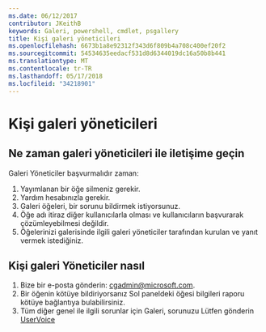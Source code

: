 ```yaml
---
ms.date: 06/12/2017
contributor: JKeithB
keywords: Galeri, powershell, cmdlet, psgallery
title: Kişi galeri yöneticileri
ms.openlocfilehash: 6673b1a8e92312f343d6f809b4a708c400ef20f2
ms.sourcegitcommit: 54534635eedacf531d8d6344019dc16a50b8b441
ms.translationtype: MT
ms.contentlocale: tr-TR
ms.lasthandoff: 05/17/2018
ms.locfileid: "34218901"
---
```

# <a name="contact-gallery-administrators"></a>Kişi galeri yöneticileri

## <a name="when-to-contact-gallery-administrators"></a>Ne zaman galeri yöneticileri ile iletişime geçin

Galeri Yöneticiler başvurmalıdır zaman:

1. Yayımlanan bir öğe silmeniz gerekir.
2. Yardım hesabınızla gerekir.
3. Galeri öğeleri, bir sorunu bildirmek istiyorsunuz.
4. Öğe adı itiraz diğer kullanıcılarla olması ve kullanıcıların başvurarak çözümleyebilmesi değildir.
5. Öğelerinizi galerisinde ilgili galeri yöneticiler tarafından kurulan ve yanıt vermek istediğiniz.

## <a name="how-to-contact-gallery-administrators"></a>Kişi galeri Yöneticiler nasıl

1. Bize bir e-posta gönderin: cgadmin@microsoft.com.
2. Bir öğenin kötüye bildiriyorsanız Sol paneldeki öğesi bilgileri raporu kötüye bağlantıya bulabilirsiniz.
3. Tüm diğer genel ile ilgili sorunlar için Galeri, sorunuzu Lütfen gönderin [UserVoice](http://windowsserver.uservoice.com/forums/301869-powershell)